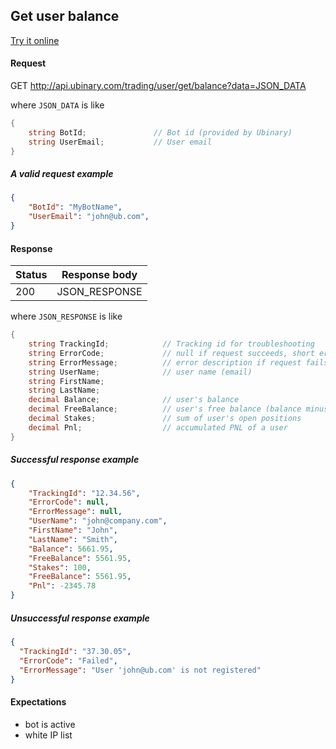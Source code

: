 ﻿## Get user balance

[Try it online](http://api.ubinary.com/nunit/page/bots.html)


#### Request

GET http://api.ubinary.com/trading/user/get/balance?data=JSON_DATA

where `JSON_DATA` is like

```C#
{
    string BotId;               // Bot id (provided by Ubinary)
    string UserEmail;           // User email
}
```

##### A valid request example

```json
{
    "BotId": "MyBotName",
    "UserEmail": "john@ub.com",
}
```

#### Response

Status | Response body
-------|--------------
200    | JSON_RESPONSE

where `JSON_RESPONSE` is like

```C#
{
    string TrackingId;            // Tracking id for troubleshooting
    string ErrorCode;             // null if request succeeds, short error code if request fails
    string ErrorMessage;          // error description if request fails
    string UserName;              // user name (email)
    string FirstName;
    string LastName;
    decimal Balance;              // user's balance
    decimal FreeBalance;          // user's free balance (balance minus open positions)
    decimal Stakes;               // sum of user's open positions
    decimal Pnl;                  // accumulated PNL of a user
}
```

##### Successful response example

```json
{
    "TrackingId": "12.34.56",
    "ErrorCode": null,
    "ErrorMessage": null,
    "UserName": "john@company.com",
    "FirstName": "John",
    "LastName": "Smith",
    "Balance": 5661.95,
    "FreeBalance": 5561.95,
    "Stakes": 100,
    "FreeBalance": 5561.95,
    "Pnl": -2345.78
}
```


##### Unsuccessful response example

```json
{
  "TrackingId": "37.30.05",
  "ErrorCode": "Failed",
  "ErrorMessage": "User 'john@ub.com' is not registered"
}
```


#### Expectations

- bot is active
- white IP list
